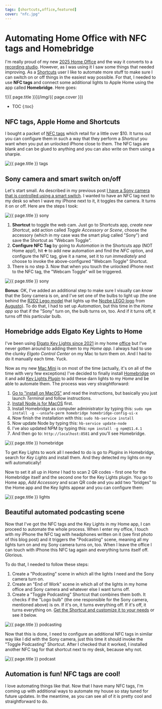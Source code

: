 ```yaml
---
tags: [shortcuts,office,featured]
cover: "nfc.jpg"
---
```


# Automating Home Office with NFC tags and Homebridge

I'm really proud of my new [2025 Home Office](/office25) and the way it converts to a [recording studio](/studio). However, as I was using it I saw some things that needed improving. As a [Shortcuts](/shortcuts) user I like to automate more stuff to make sure I can switch on or off things in the easiest way possible. For that, I needed to use **NFC tags** and connect some additional lights to Apple Home using the app called **Homebridge**. Here goes:

<!--More-->

![{{ page.title }}](/img/{{ page.cover }})

* TOC
{:toc}

## NFC tags, Apple Home and Shortcuts

I bought a packet of [NFC tags][nfc] which retail for a little over $10. It turns out you can configure them in such a way that they perform a *Shortcut* you want when you put an unlocked iPhone close to them. The NFC tags are blank and can be glued to anything and you can also write on them using a sharpie.

![{{ page.title }} tags](/img/nfc-tags.jpg)

## Sony camera and smart switch on/off

Let's start small. As described in my previous post [I have a Sony camera that is controlled using a smart switch](https://michael.team/office25/#prompter---a-teleprompter-upgrade-i-didnt-know-i-needed). I wanted to have an NFC tag next to my desk so when I wave my iPhone next to it, it toggles the camera. It turns it on or off. Here are the steps I took:

![{{ page.title }} sony](/img/nfc-sony.jpg)

1. **Shortcut** to toggle the web cam. Just go to Shortcuts app, *create new Shortcut*, add action called *Toggle Accessory or Scene*, choose the accessory (which in my case was the smart plug called "Sony") and save the Shortcut as "Webcam Toggle".
2. **Configure NFC Tag** by going to *Automation* in the Shortcuts app (NOT Home app!), hit ➕ to add new automation and find the *NFC* option, and configure the NFC tag, give it a name, set it to *run immediately* and choose to invoke the above-configured "Webcam Toggle" Shortcut.
3. There is no step 3. Now that when you touch the unlocked iPhone next to the NFC tag, the "Webcam Toggle" will be triggered.

![{{ page.title }} sony](/img/nfc-sony.png)

**Bonus**: OK, I've added an additional step to make sure I visually can *know* that the Sony camera is on, and I've set one of the bulbs to light up (the one behind the [R2D2 Lego model](/r2d2/) that lights up the [Nozbe LEGO logo](/nozbe-lego/) from [Augusto](/augusto)). To do that, I had to set up *Automation*, but this time in the *Home app* so that if the "Sony" turn on, the bulb turns on, too. And if it turns off, it turns off this particular bulb.

## Homebridge adds Elgato Key Lights to Home

I've been using [Elgato Key Lights since 2021](/streaming/#virtual-meetings-rule-2---get-a-better-web-cam) in my home [office](/office) but I've never gotten around to adding them to my *Home app*. I always had to use the clunky *Elgato Control Center* on my Mac to turn them on. And I had to do it manually each time. Yuck.

Now as my new [Mac Mini](/office25/#m4-mac-mini---the-new-soul-of-my-home-office) is on most of the time (actually, it's on all of the time with very few exceptions) I've decided to finally install [Homebridge](https://homebridge.io) on it and add [Key Lights Plugin](https://github.com/derjayjay/homebridge-keylights) to add these darn lights to my *Home* and be able to automate them. The process was very straightforward:

1. [Go to "install on MacOS"](https://github.com/homebridge/homebridge/wiki/Install-Homebridge-on-macOS) and read the instructions, but basically you just launch *Terminal* and follow instructions.
2. [Install Node.js for MacOS](https://nodejs.org/dist/v20.9.0/node-v20.9.0.pkg) first.
3. Install Homebridge as computer administrator by typing this: `sudo npm install -g --unsafe-perm homebridge homebridge-config-ui-x`
4. Now finish the installation with this: `sudo hb-service install`
5. Now update Node by typing this: `hb-service update-node`
6. I've also updated NPM by typing this: `npm install -g npm@11.4.1`
7. And then go to: `http://localhost:8581` and you'll see Homebridge.

![{{ page.title }} homebridge](/img/nfc-homebridge.jpg)

To get Key Lights to work all I needed to do is go to *Plugins* in Homebridge, search for *Key Lights* and install them. And they detected my lights on my wifi automatically!

Now to set it all up in *Home* I had to scan 2 QR codes - first one for the Homebridge itself and the second one for the Key Lights plugin. You go to Home app, *Add Accessory* and scan QR code and you add two "bridges" to the Home app and the Key lights appear and you can configure them:

![{{ page.title }} lights](/img/nfc-lights.jpg)

## Beautiful automated podcasting scene

Now that I've got the NFC tags and the Key Lights in my Home app, I can proceed to automate the whole process. When I enter my office, I touch with my iPhone the NFC tag with headphones written on it (see first photo of this blog post) and it triggers the "Podcasting" scene, meaning all my lights turn on and my Sony camera turns on, too. When I leave the office I can touch with iPhone this NFC tag again and everything turns itself off. Glorious.

To do that, I needed to follow these steps:

1. Create a "Podcasting" scene in which all the lights I need and the Sony camera turn on.
2. Create an "End of Work" scene in which all of the lights in my home office and Sony camera and whatever else I want turns off.
3. Create a "Toggle Podcasting" Shortcut that combines them both. It checks if the "Logo bulb" (the one responsible for the Sony camera, mentioned above) is on. If it's on, it turns everything off. If it's off, it turns everything on. [Get the Shortcut and customize it to your needs][s] or see it below.

![{{ page.title }} podcasting](/img/nfc-podcasting.jpg)

Now that this is done, I need to configure an additional NFC tags in similar way like I did with the Sony camera, just this time it should invoke the "Toggle Podcasting" Shortcut. After I checked that it worked, I installed another NFC tag for that shortcut next to my desk, because why not.

![{{ page.title }} podcast](/img/nfc-podcast.png)

## Automation is fun! NFC tags are cool!

I love automating things like that. Now that I have many NFC tags, I'm coming up with additional ways to automate my house so stay tuned for future updates. In the meantime, as you can see all of it is pretty cool and straightforward to do.


[s]: https://www.icloud.com/shortcuts/807e771bd2fb436c84546be2b8d881ee
[nfc]: https://amzn.to/4kRWMeW

[n]: https://michael.gratis/nozbe
[np]: https://michael.gratis/nozbepersonal